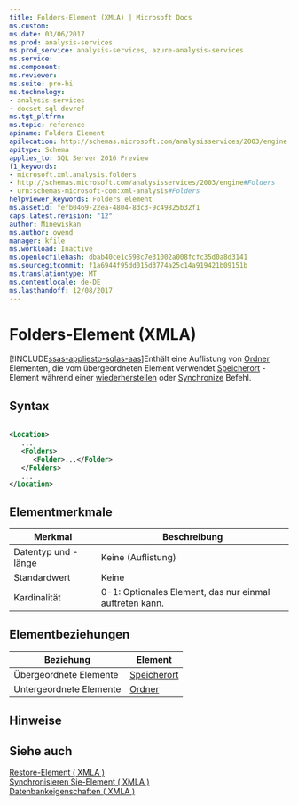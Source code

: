 ```yaml
---
title: Folders-Element (XMLA) | Microsoft Docs
ms.custom: 
ms.date: 03/06/2017
ms.prod: analysis-services
ms.prod_service: analysis-services, azure-analysis-services
ms.service: 
ms.component: 
ms.reviewer: 
ms.suite: pro-bi
ms.technology:
- analysis-services
- docset-sql-devref
ms.tgt_pltfrm: 
ms.topic: reference
apiname: Folders Element
apilocation: http://schemas.microsoft.com/analysisservices/2003/engine
apitype: Schema
applies_to: SQL Server 2016 Preview
f1_keywords:
- microsoft.xml.analysis.folders
- http://schemas.microsoft.com/analysisservices/2003/engine#Folders
- urn:schemas-microsoft-com:xml-analysis#Folders
helpviewer_keywords: Folders element
ms.assetid: fefb0469-22ea-4804-8dc3-9c49825b32f1
caps.latest.revision: "12"
author: Minewiskan
ms.author: owend
manager: kfile
ms.workload: Inactive
ms.openlocfilehash: dbab40ce1c598c7e31002a008fcfc35d0a8d3141
ms.sourcegitcommit: f1a6944f95dd015d3774a25c14a919421b09151b
ms.translationtype: MT
ms.contentlocale: de-DE
ms.lasthandoff: 12/08/2017
---
```

# <a name="folders-element-xmla"></a>Folders-Element (XMLA)
[!INCLUDE[ssas-appliesto-sqlas-aas](../../../includes/ssas-appliesto-sqlas-aas.md)]Enthält eine Auflistung von [Ordner](../../../analysis-services/xmla/xml-elements-properties/folder-element-xmla.md) Elementen, die vom übergeordneten Element verwendet [Speicherort](../../../analysis-services/xmla/xml-elements-properties/location-element-xmla.md) -Element während einer [wiederherstellen](../../../analysis-services/xmla/xml-elements-commands/restore-element-xmla.md) oder [Synchronize](../../../analysis-services/xmla/xml-elements-commands/synchronize-element-xmla.md) Befehl.  
  
## <a name="syntax"></a>Syntax  
  
```xml  
  
<Location>  
   ...  
   <Folders>  
      <Folder>...</Folder>  
   </Folders>  
   ...  
</Location>  
```  
  
## <a name="element-characteristics"></a>Elementmerkmale  
  
|Merkmal|Beschreibung|  
|--------------------|-----------------|  
|Datentyp und -länge|Keine (Auflistung)|  
|Standardwert|Keine|  
|Kardinalität|0-1: Optionales Element, das nur einmal auftreten kann.|  
  
## <a name="element-relationships"></a>Elementbeziehungen  
  
|Beziehung|Element|  
|------------------|-------------|  
|Übergeordnete Elemente|[Speicherort](../../../analysis-services/xmla/xml-elements-properties/location-element-xmla.md)|  
|Untergeordnete Elemente|[Ordner](../../../analysis-services/xmla/xml-elements-properties/folder-element-xmla.md)|  
  
## <a name="remarks"></a>Hinweise  
  
## <a name="see-also"></a>Siehe auch  
 [Restore-Element &#40; XMLA &#41;](../../../analysis-services/xmla/xml-elements-commands/restore-element-xmla.md)   
 [Synchronisieren Sie-Element &#40; XMLA &#41;](../../../analysis-services/xmla/xml-elements-commands/synchronize-element-xmla.md)   
 [Datenbankeigenschaften &#40; XMLA &#41;](../../../analysis-services/xmla/xml-elements-properties/xml-elements-properties.md)  
  
  
